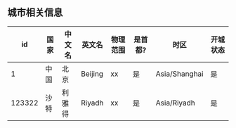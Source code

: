 
## 城市相关信息

| id | 国家 | 中文名 | 英文名 | 物理范围 | 是首都? | 时区 | 开城状态 |
| --- | --- | --- | --- | --- | --- | --- | --- |
| 1 | 中国 | 北京 | Beijing | xx | 是 | Asia/Shanghai | 是 |
| 123322 | 沙特 | 利雅得 | Riyadh | xx | 是 |Asia/Riyadh | 是 |


